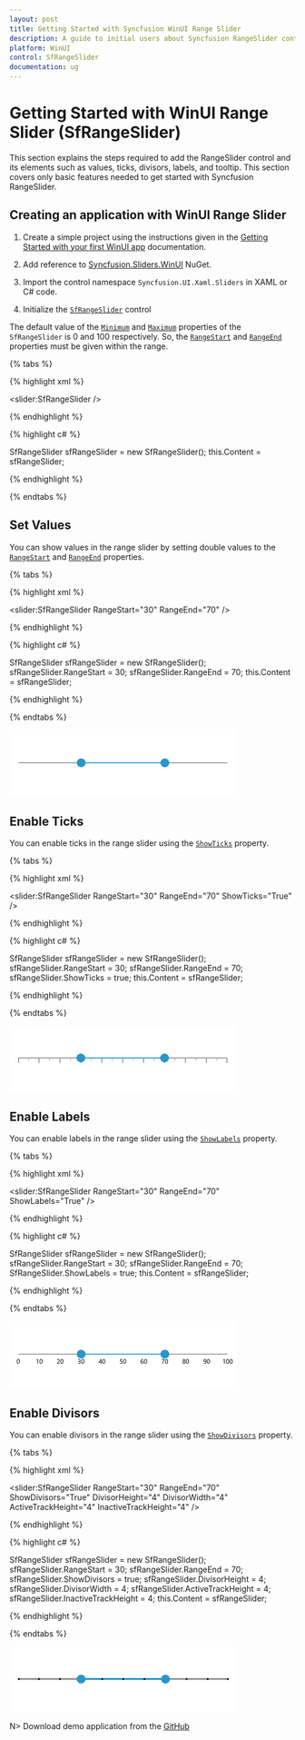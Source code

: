 ```yaml
---
layout: post
title: Getting Started with Syncfusion WinUI Range Slider
description: A guide to initial users about Syncfusion RangeSlider control in the WinUI platform. It provide an overview of SfRangeSlider. 
platform: WinUI
control: SfRangeSlider
documentation: ug
---
```


# Getting Started with WinUI Range Slider (SfRangeSlider)

This section explains the steps required to add the RangeSlider control and its elements such as values, ticks, divisors, labels, and tooltip. This section covers only basic features needed to get started with Syncfusion RangeSlider.

## Creating an application with WinUI Range Slider

1. Create a simple project using the instructions given in the [Getting Started with your first WinUI app](https://docs.microsoft.com/en-us/windows/apps/winui/winui3/get-started-winui3-for-uwp) documentation.

2. Add reference to [Syncfusion.Sliders.WinUI](https://www.nuget.org/packages/Syncfusion.Sliders.WinUI) NuGet.

3. Import the control namespace `Syncfusion.UI.Xaml.Sliders` in XAML or C# code.

4. Initialize the [`SfRangeSlider`](https://help.syncfusion.com/cr/winui/Syncfusion.UI.Xaml.Sliders.SfRangeSlider.html?tabs=tabid-1) control

The default value of the [`Minimum`](https://help.syncfusion.com/cr/winui/Syncfusion.UI.Xaml.Sliders.SliderBase.html#Syncfusion_UI_Xaml_Sliders_SliderBase_Minimum) and [`Maximum`](https://help.syncfusion.com/cr/winui/Syncfusion.UI.Xaml.Sliders.SliderBase.html#Syncfusion_UI_Xaml_Sliders_SliderBase_Maximum) properties of the `SfRangeSlider` is 0 and 100 respectively. So, the [`RangeStart`](https://help.syncfusion.com/cr/winui/Syncfusion.UI.Xaml.Sliders.SfRangeSlider.html#Syncfusion_UI_Xaml_Sliders_SfRangeSlider_RangeStart) and [`RangeEnd`](https://help.syncfusion.com/cr/winui/Syncfusion.UI.Xaml.Sliders.SfRangeSlider.html#Syncfusion_UI_Xaml_Sliders_SfRangeSlider_RangeEnd) properties must be given within the range.

{% tabs %}

{% highlight xml %}

<slider:SfRangeSlider />

{% endhighlight %}

{% highlight c# %}

SfRangeSlider sfRangeSlider = new SfRangeSlider();
this.Content = sfRangeSlider;

{% endhighlight %}

{% endtabs %}

## Set Values

You can show values in the range slider by setting double values to the [`RangeStart`](https://help.syncfusion.com/cr/winui/Syncfusion.UI.Xaml.Sliders.SfRangeSlider.html#Syncfusion_UI_Xaml_Sliders_SfRangeSlider_RangeStart) and [`RangeEnd`](https://help.syncfusion.com/cr/winui/Syncfusion.UI.Xaml.Sliders.SfRangeSlider.html#Syncfusion_UI_Xaml_Sliders_SfRangeSlider_RangeEnd) properties.

{% tabs %}

{% highlight xml %}

<slider:SfRangeSlider RangeStart="30"
                      RangeEnd="70" />

{% endhighlight %}

{% highlight c# %}

SfRangeSlider sfRangeSlider = new SfRangeSlider();
sfRangeSlider.RangeStart = 30;
sfRangeSlider.RangeEnd = 70;
this.Content = sfRangeSlider;

{% endhighlight %}

{% endtabs %}

![Setting values to range slider](images/getting-started/slider-value.png)

## Enable Ticks

You can enable ticks in the range slider using the [`ShowTicks`](https://help.syncfusion.com/cr/winui/Syncfusion.UI.Xaml.Sliders.SliderBase.html#Syncfusion_UI_Xaml_Sliders_SliderBase_ShowTicks) property.

{% tabs %}

{% highlight xml %}

<slider:SfRangeSlider RangeStart="30"
                      RangeEnd="70"
                      ShowTicks="True" />

{% endhighlight %}

{% highlight c# %}

SfRangeSlider sfRangeSlider = new SfRangeSlider();
sfRangeSlider.RangeStart = 30;
sfRangeSlider.RangeEnd = 70;
sfRangeSlider.ShowTicks = true;
this.Content = sfRangeSlider;

{% endhighlight %}

{% endtabs %}

![Range slider with ticks](images/getting-started/slider-ticks.png)

## Enable Labels

You can enable labels in the range slider using the [`ShowLabels`](https://help.syncfusion.com/cr/winui/Syncfusion.UI.Xaml.Sliders.SliderBase.html#Syncfusion_UI_Xaml_Sliders_SliderBase_ShowLabels) property.

{% tabs %}

{% highlight xml %}

<slider:SfRangeSlider RangeStart="30"
                      RangeEnd="70"
                      ShowLabels="True" />

{% endhighlight %}

{% highlight c# %}

SfRangeSlider sfRangeSlider = new SfRangeSlider();
sfRangeSlider.RangeStart = 30;
sfRangeSlider.RangeEnd = 70;
SfRangeSlider.ShowLabels = true;
this.Content = sfRangeSlider;

{% endhighlight %}

{% endtabs %}

![Range slider with labels](images/getting-started/slider-labels.png)

## Enable Divisors

You can enable divisors in the range slider using the [`ShowDivisors`](https://help.syncfusion.com/cr/winui/Syncfusion.UI.Xaml.Sliders.SliderBase.html#Syncfusion_UI_Xaml_Sliders_SliderBase_ShowDivisors) property.

{% tabs %}

{% highlight xml %}

<slider:SfRangeSlider RangeStart="30"
                      RangeEnd="70"
                      ShowDivisors="True"
                      DivisorHeight="4"
                      DivisorWidth="4"
                      ActiveTrackHeight="4"
                      InactiveTrackHeight="4" />

{% endhighlight %}

{% highlight c# %}

SfRangeSlider sfRangeSlider = new SfRangeSlider();
sfRangeSlider.RangeStart = 30;
sfRangeSlider.RangeEnd = 70;
sfRangeSlider.ShowDivisors = true;
sfRangeSlider.DivisorHeight = 4;
sfRangeSlider.DivisorWidth = 4;
sfRangeSlider.ActiveTrackHeight = 4;
sfRangeSlider.InactiveTrackHeight = 4;
this.Content = sfRangeSlider;

{% endhighlight %}

{% endtabs %}

![Range slider with divisors](images/getting-started/slider-divisors.png)

N> Download demo application from the [GitHub](https://github.com/SyncfusionExamples/WinUI_Radial_Gauge_Getting_Started)